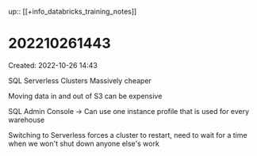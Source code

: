 up:: [[+info_databricks_training_notes]]

# 202210261443
Created: 2022-10-26 14:43

SQL Serverless Clusters
Massively cheaper

Moving data in and out of S3 can be expensive

SQL Admin Console -> Can use one instance profile that is used for every warehouse

Switching to Serverless forces a cluster to restart, need to wait for a time when we won't shut down anyone else's work
